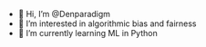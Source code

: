 - 👋 Hi, I’m @Denparadigm
- 👀 I’m interested in algorithmic bias and fairness
- 🌱 I’m currently learning ML in Python

<!---
Denparadigm/Denparadigm is a ✨ special ✨ repository because its `README.md` (this file) appears on your GitHub profile.
You can click the Preview link to take a look at your changes.
--->

